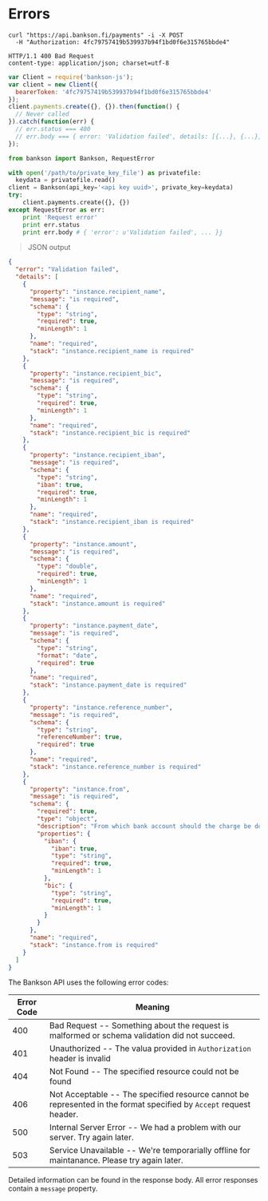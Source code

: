 # Errors

```shell
curl "https://api.bankson.fi/payments" -i -X POST
  -H "Authorization: 4fc79757419b539937b94f1bd0f6e315765bbde4"

HTTP/1.1 400 Bad Request
content-type: application/json; charset=utf-8
```

```javascript
var Client = require('bankson-js');
var client = new Client({
  bearerToken: '4fc79757419b539937b94f1bd0f6e315765bbde4'
});
client.payments.create({}, {}).then(function() {
  // Never called
}).catch(function(err) {
  // err.status === 400
  // err.body === { error: 'Validation failed', details: [{...}, {...}] }
});
```

```python
from bankson import Bankson, RequestError

with open('/path/to/private_key_file') as privatefile:
  keydata = privatefile.read()
client = Bankson(api_key='<api key uuid>', private_key=keydata)
try:
    client.payments.create({}, {})
except RequestError as err:
    print 'Request error'
    print err.status
    print err.body # { 'error': u'Validation failed', ... }j
```

> JSON output

```json
{
  "error": "Validation failed",
  "details": [
    {
      "property": "instance.recipient_name",
      "message": "is required",
      "schema": {
        "type": "string",
        "required": true,
        "minLength": 1
      },
      "name": "required",
      "stack": "instance.recipient_name is required"
    },
    {
      "property": "instance.recipient_bic",
      "message": "is required",
      "schema": {
        "type": "string",
        "required": true,
        "minLength": 1
      },
      "name": "required",
      "stack": "instance.recipient_bic is required"
    },
    {
      "property": "instance.recipient_iban",
      "message": "is required",
      "schema": {
        "type": "string",
        "iban": true,
        "required": true,
        "minLength": 1
      },
      "name": "required",
      "stack": "instance.recipient_iban is required"
    },
    {
      "property": "instance.amount",
      "message": "is required",
      "schema": {
        "type": "double",
        "required": true,
        "minLength": 1
      },
      "name": "required",
      "stack": "instance.amount is required"
    },
    {
      "property": "instance.payment_date",
      "message": "is required",
      "schema": {
        "type": "string",
        "format": "date",
        "required": true
      },
      "name": "required",
      "stack": "instance.payment_date is required"
    },
    {
      "property": "instance.reference_number",
      "message": "is required",
      "schema": {
        "type": "string",
        "referenceNumber": true,
        "required": true
      },
      "name": "required",
      "stack": "instance.reference_number is required"
    },
    {
      "property": "instance.from",
      "message": "is required",
      "schema": {
        "required": true,
        "type": "object",
        "description": "From which bank account should the charge be done",
        "properties": {
          "iban": {
            "iban": true,
            "type": "string",
            "required": true,
            "minLength": 1
          },
          "bic": {
            "type": "string",
            "required": true,
            "minLength": 1
          }
        }
      },
      "name": "required",
      "stack": "instance.from is required"
    }
  ]
}
```

The Bankson API uses the following error codes:


Error Code | Meaning
---------- | -------
400 | Bad Request -- Something about the request is malformed or schema validation did not succeed.
401 | Unauthorized -- The valua provided in `Authorization` header is invalid
404 | Not Found -- The specified resource could not be found
406 | Not Acceptable -- The specified resource cannot be represented in the format specified by `Accept` request header.
500 | Internal Server Error -- We had a problem with our server. Try again later.
503 | Service Unavailable -- We're temporarially offline for maintanance. Please try again later.

Detailed information can be found in the response body. All error responses contain a `message` property.
